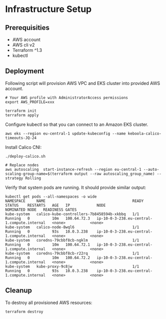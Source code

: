 
# Infrastructure Setup

## Prerequisities
- AWS account
- AWS cli v2
- Terraform ^1.3
- kubectl

## Deployment
Following script will provision AWS VPC and EKS cluster into provided AWS account.

```
# Your AWS profile with AdministratorAccess permissions
export AWS_PROFILE=xxx 

terraform init
terraform apply
```

Configure kubectl so that you can connect to an Amazon EKS cluster.
```
aws eks --region eu-central-1 update-kubeconfig --name keboola-calico-timeouts-JQ-24
```

Install Calico CNI:
```
./deploy-calico.sh

# Replace nodes
aws autoscaling  start-instance-refresh --region eu-central-1 --auto-scaling-group-name=$(terraform output --raw autoscaling_group_name) --strategy Rolling
```

Verify that system pods are running. It should provide similar output:
```
kubectl get pods --all-namespaces -o wide
NAMESPACE     NAME                                       READY   STATUS    RESTARTS   AGE   IP            NODE                                          NOMINATED NODE   READINESS GATES
kube-system   calico-kube-controllers-7b8458594b-xkbbq   1/1     Running   0          10m   100.64.72.3   ip-10-0-3-238.eu-central-1.compute.internal   <none>           <none>
kube-system   calico-node-8wql6                          1/1     Running   0          93s   10.0.3.238    ip-10-0-3-238.eu-central-1.compute.internal   <none>           <none>
kube-system   coredns-79cbbf8cb-ngklm                    1/1     Running   0          10m   100.64.72.1   ip-10-0-3-238.eu-central-1.compute.internal   <none>           <none>
kube-system   coredns-79cbbf8cb-r22rq                    1/1     Running   0          10m   100.64.72.2   ip-10-0-3-238.eu-central-1.compute.internal   <none>           <none>
kube-system   kube-proxy-9c8jw                           1/1     Running   0          93s   10.0.3.238    ip-10-0-3-238.eu-central-1.compute.internal   <none>           <none>
```

## Cleanup

To destroy all provisioned AWS resources:
```
terraform destroy
```